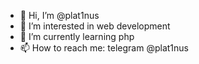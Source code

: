 - 👋 Hi, I’m @plat1nus
- 👀 I’m interested in web development
- 🌱 I’m currently learning php
- 📫 How to reach me: telegram @plat1nus

